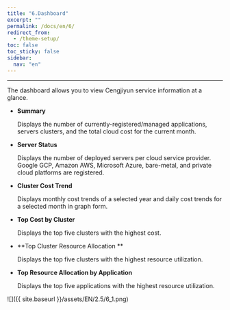 ```yaml
---
title: "6.Dashboard"
excerpt: ""
permalink: /docs/en/6/
redirect_from:
  - /theme-setup/
toc: false
toc_sticky: false
sidebar:
  nav: "en"
---
```



---

The dashboard allows you to view Cengjiyun service information at a glance.

* **Summary**

  Displays the number of currently-registered/managed applications, servers clusters, and the total cloud cost for the current month.

* **Server Status**

  Displays the number of deployed servers per cloud service provider.
  Google GCP, Amazon AWS, Microsoft Azure, bare-metal, and private cloud platforms are registered.

* **Cluster Cost Trend**

  Displays monthly cost trends of a selected year and daily cost trends for a selected month in graph form.

* **Top Cost by Cluster**

  Displays the top five clusters with the highest cost.

* **Top Cluster Resource Allocation **

  Displays the top five clusters with the highest resource utilization.

* **Top Resource Allocation by Application**

  Displays the top five applications with the highest resource utilization.

![]({{ site.baseurl }}/assets/EN/2.5/6_1.png)
